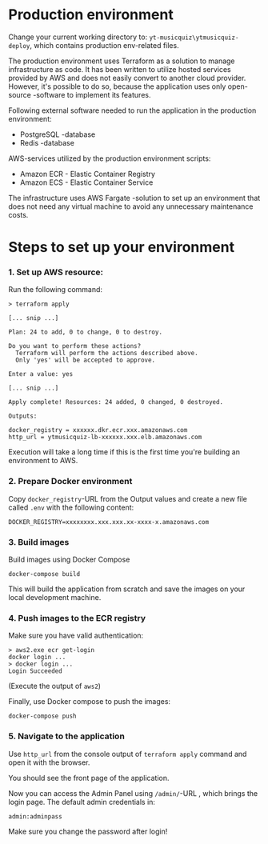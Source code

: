 # Production environment

Change your current working directory to: `yt-musicquiz\ytmusicquiz-deploy`, which contains production env-related files.

The production environment uses Terraform as a solution to manage infrastructure as code. It has been written to utilize hosted services provided by AWS and does not easily convert to another cloud provider. However, it's possible to do so, because the application uses only open-source -software to implement its features.

Following external software needed to run the application in the production environment:
* PostgreSQL -database
* Redis -database

AWS-services utilized by the production environment scripts:

 * Amazon ECR - Elastic Container Registry
 * Amazon ECS - Elastic Container Service

The infrastructure uses AWS Fargate -solution to set up an environment that does not need any virtual machine to avoid any unnecessary maintenance costs.


# Steps to set up your environment

### 1. Set up AWS resource:

Run the following command:

    > terraform apply

    [... snip ...]

    Plan: 24 to add, 0 to change, 0 to destroy.

    Do you want to perform these actions?
      Terraform will perform the actions described above.
      Only 'yes' will be accepted to approve.

    Enter a value: yes

    [... snip ...]

    Apply complete! Resources: 24 added, 0 changed, 0 destroyed.

    Outputs:

    docker_registry = xxxxxx.dkr.ecr.xxx.amazonaws.com
    http_url = ytmusicquiz-lb-xxxxxx.xxx.elb.amazonaws.com


Execution will take a long time if this is the first time you're building  an environment to AWS.

### 2. Prepare Docker environment

Copy `docker_registry`-URL from the Output values and create a new file
called `.env` with the following content:

    DOCKER_REGISTRY=xxxxxxxx.xxx.xxx.xx-xxxx-x.amazonaws.com

### 3. Build images

Build images using Docker Compose

    docker-compose build

This will build the application from scratch and save the images on your
local development machine.

### 4. Push images to the ECR registry

Make sure you have valid authentication:

    > aws2.exe ecr get-login
    docker login ...
    > docker login ...
    Login Succeeded

(Execute the output of `aws2`)

Finally, use Docker compose to push the images:

    docker-compose push

### 5. Navigate to the application

Use `http_url` from the console output of `terraform apply` command and open it with the browser.

You should see the front page of the application.

Now you can access the Admin Panel using `/admin/`-URL , which brings the login page. The default admin credentials in:

    admin:adminpass

Make sure you change the password after login!